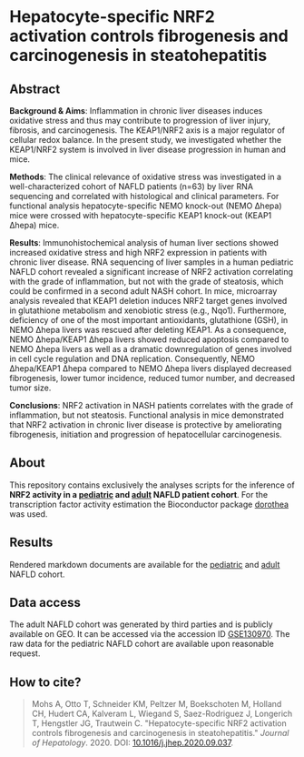 # Hepatocyte-specific NRF2 activation controls fibrogenesis and carcinogenesis in steatohepatitis

## Abstract
__Background & Aims__: Inflammation in chronic liver diseases induces oxidative stress and thus may contribute to progression of liver injury, fibrosis, and carcinogenesis. The KEAP1/NRF2 axis is a major regulator of cellular redox balance. In the present study, we investigated whether the KEAP1/NRF2 system is involved in liver disease progression in human and mice.

__Methods__: The clinical relevance of oxidative stress was investigated in a well-characterized cohort of NAFLD patients (n=63) by liver RNA sequencing and correlated with histological and clinical parameters. For functional analysis hepatocyte-specific NEMO knock-out (NEMO Δhepa) mice were crossed with hepatocyte-specific KEAP1 knock-out (KEAP1 Δhepa) mice.

__Results__: Immunohistochemical analysis of human liver sections showed increased oxidative stress and high NRF2 expression in patients with chronic liver disease. RNA sequencing of liver samples in a human pediatric NAFLD cohort revealed a significant increase of NRF2 activation correlating with the grade of inflammation, but not with the grade of steatosis, which could be confirmed in a second adult NASH cohort. In mice, microarray analysis revealed that KEAP1 deletion induces NRF2 target genes involved in glutathione metabolism and xenobiotic stress (e.g., Nqo1). Furthermore, deficiency of one of the most important antioxidants, glutathione (GSH), in NEMO Δhepa livers was rescued after deleting KEAP1. As a consequence, NEMO Δhepa/KEAP1 Δhepa livers showed reduced apoptosis compared to NEMO Δhepa livers as well as a dramatic downregulation of genes involved in cell cycle regulation and DNA replication. Consequently, NEMO Δhepa/KEAP1 Δhepa compared to NEMO Δhepa livers displayed decreased fibrogenesis, lower tumor incidence, reduced tumor number, and decreased tumor size.

__Conclusions__: NRF2 activation in NASH patients correlates with the grade of inflammation, but not steatosis. Functional analysis in mice demonstrated that NRF2 activation in chronic liver disease is protective by ameliorating fibrogenesis, initiation and progression of hepatocellular carcinogenesis.

## About
This repository contains exclusively the analyses scripts for the inference of **NRF2 activity in a [pediatric](https://github.com/saezlab/NRF2-activity-in-CLD/blob/master/analyses/pediatric_nafld_cohort.Rmd) and [adult](https://github.com/saezlab/NRF2-activity-in-CLD/blob/master/analyses/adult_nafld_cohort.Rmd) NAFLD patient cohort**. For the transcription factor activity estimation the Bioconductor package [dorothea](https://saezlab.github.io/dorothea/) was used.

## Results
Rendered markdown documents are available for the [pediatric](https://github.com/saezlab/NRF2-activity-in-CLD/blob/master/analyses/pediatric_nafld_cohort.html) and [adult](https://github.com/saezlab/NRF2-activity-in-CLD/blob/master/analyses/adult_nafld_cohort.html) NAFLD cohort. 

## Data access
The adult NAFLD cohort was generated by third parties and is publicly available on GEO. It can be accessed via the accession ID [GSE130970](https://www.ncbi.nlm.nih.gov/geo/query/acc.cgi?acc=GSE130970). The raw data for the pediatric NAFLD cohort are available upon reasonable request.

## How to cite?
> Mohs A, Otto T, Schneider KM, Peltzer M, Boekschoten M, Holland CH, Hudert CA, Kalveram L, Wiegand S, Saez-Rodriguez J, Longerich T, Hengstler JG, Trautwein C. "Hepatocyte-specific NRF2 activation controls fibrogenesis and carcinogenesis in steatohepatitis." _Journal of Hepatology_. 2020. DOI: [10.1016/j.jhep.2020.09.037](https://doi.org/10.1016/j.jhep.2020.09.037).
